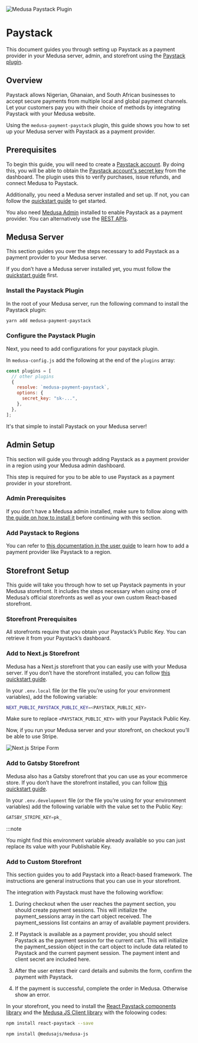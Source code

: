 ![Medusa Paystack Plugin](https://res.cloudinary.com/femakin/image/upload/v1666371662/Frame_59841_cuqbl1.png)

# Paystack

This document guides you through setting up Paystack as a payment provider in your Medusa server, admin, and storefront using the [Paystack plugin](https://github.com/femakin/medusa-payment-paystack/tree/master).

## Overview

Paystack allows Nigerian, Ghanaian, and South African businesses to accept secure payments from multiple local and global payment channels. Let your customers pay you with their choice of methods by integrating Paystack with your Medusa website.

Using the `medusa-payment-paystack` plugin, this guide shows you how to set up your Medusa server with Paystack as a payment provider.


## Prerequisites

To begin this guide, you will need to create a [Paystack account](https://dashboard.paystack.com/#/signup?_id=01137601-d686-45ac-a3f5-dca9afce19c6R). By doing this, you will be able to obtain the [Paystack account's secret key](https://support.paystack.com/hc/en-us/articles/360009881600-Paystack-Test-Keys-Live-Keys-and-Webhooks) from the dashboard. The plugin uses this to verify purchases, issue refunds, and connect Medusa to Paystack.

Additionally, you need a Medusa server installed and set up. If not, you can follow the [quickstart guide](https://docs.medusajs.com/quickstart/quick-start) to get started.

You also need [Medusa Admin](https://docs.medusajs.com/admin/quickstart/) installed to enable Paystack as a payment provider. You can alternatively use the [REST APIs](https://docs.medusajs.com/api/admin).

## Medusa Server

This section guides you over the steps necessary to add Paystack as a payment provider to your Medusa server.

If you don’t have a Medusa server installed yet, you must follow the [quickstart guide](../quickstart/quick-start) first.

### Install the Paystack Plugin

In the root of your Medusa server, run the following command to install the Paystack plugin:

```bash 
yarn add medusa-payment-paystack
```

### Configure the Paystack Plugin

Next, you need to add configurations for your paystack plugin.

In `medusa-config.js` add the following at the end of the `plugins` array:

```js
const plugins = [
  // other plugins
  {
    resolve: `medusa-payment-paystack`,
    options: {
      secret_key: "sk-...",
    },
  },
];
```

It's that simple to install Paystack on your Medusa server!


## Admin Setup

This section will guide you through adding Paystack as a payment provider in a region using your Medusa admin dashboard.

This step is required for you to be able to use Paystack as a payment provider in your storefront.

### Admin Prerequisites

If you don’t have a Medusa admin installed, make sure to follow along with [the guide on how to install it](https://github.com/medusajs/admin#-quickstart) before continuing with this section.

### Add Paystack to Regions

You can refer to [this documentation in the user guide](../user-guide/regions/providers.mdx#manage-payment-providers) to learn how to add a payment provider like Paystack to a region.



## Storefront Setup

This guide will take you through how to set up Paystack payments in your Medusa storefront. It includes the steps necessary when using one of Medusa’s official storefronts as well as your own custom React-based storefront.

### Storefront Prerequisites

All storefronts require that you obtain your Paystack’s Public Key. You can retrieve it from your Paystack’s dashboard.

### Add to Next.js Storefront

Medusa has a Next.js storefront that you can easily use with your Medusa server. If you don’t have the storefront installed, you can follow [this quickstart guide](../starters/nextjs-medusa-starter).

In your `.env.local` file (or the file you’re using for your environment variables), add the following variable:

```bash
NEXT_PUBLIC_PAYSTACK_PUBLIC_KEY=<PAYSTACK_PUBLIC_KEY>
```

Make sure to replace `<PAYSTACK_PUBLIC_KEY>` with your Paystack Public Key.

Now, if you run your Medusa server and your storefront, on checkout you’ll be able to use Stripe.

![Next.js Stripe Form](https://res.cloudinary.com/femakin/image/upload/v1666371607/Screenshot_2022-10-21_at_17.57.32_fx2nnq.png)



### Add to Gatsby Storefront

Medusa also has a Gatsby storefront that you can use as your ecommerce store. If you don’t have the storefront installed, you can follow [this quickstart guide](../starters/gatsby-medusa-starter).

In your `.env.development` file (or the file you’re using for your environment variables) add the following variable with the value set to the Public Key:

```jsx
GATSBY_STRIPE_KEY=pk_
```

:::note

You might find this environment variable already available so you can just replace its value with your Publishable Key.


### Add to Custom Storefront

This section guides you to add Paystack into a React-based framework. The instructions are general instructions that you can use in your storefront.

The integration with Paystack must have the following workflow:

1. During checkout when the user reaches the payment section, you should create payment sessions. This will initialize the payment_sessions array in the cart object received. The payment_sessions list contains an array of available payment providers.

2. If Paystack is available as a payment provider, you should select Paystack as the payment session for the current cart. This will initialize the payment_session object in the cart object to include data related to Paystack and the current payment session. The payment intent and client secret are included here.

3. After the user enters their card details and submits the form, confirm the payment with Paystack.

4. If the payment is successful, complete the order in Medusa. Otherwise show an error.

In your storefront, you need to install the [React Paystack components library](https://www.npmjs.com/package/react-paystack) and the [Medusa JS Client library](https://www.npmjs.com/package/@medusajs/medusa-js) with the foloowing codes:

```bash 
npm install react-paystack --save
```

```bash 
npm install @medusajs/medusa-js
```






